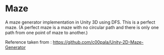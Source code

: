 # Maze

A maze generator implementation in Unity 3D using DFS.
This is a perfect maze.
(A perfect maze is a maze with no circular path and there is only one path from one point of maze to another.)

Reference taken from :
https://github.com/c00pala/Unity-2D-Maze-Generator
